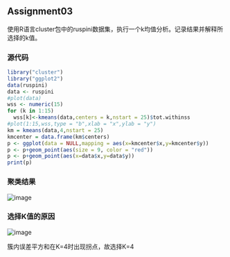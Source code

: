 ## Assignment03

使用R语言cluster包中的ruspini数据集，执行一个k均值分析。记录结果并解释所选择的k值。

### 源代码

```r
library("cluster")
library("ggplot2")
data(ruspini)
data <- ruspini
#plot(data)
wss <- numeric(15)
for (k in 1:15)
  wss[k]<-kmeans(data,centers = k,nstart = 25)$tot.withinss
#plot(1:15,wss,type = "b",xlab = "x",ylab = "y")
km = kmeans(data,4,nstart = 25)
kmcenter = data.frame(km$centers)
p <- ggplot(data = NULL,mapping = aes(x=kmcenter$x,y=kmcenter$y))
p <- p+geom_point(aes(size = 9, color = "red"))
p <- p+geom_point(aes(x=data$x,y=data$y))
print(p)
```

### 聚类结果

![image](https://s2.ax1x.com/2019/04/07/AhkN9K.png)

### 选择K值的原因

![image](https://s2.ax1x.com/2019/04/07/Ahkdje.png)

簇内误差平方和在K=4时出现拐点，故选择K=4